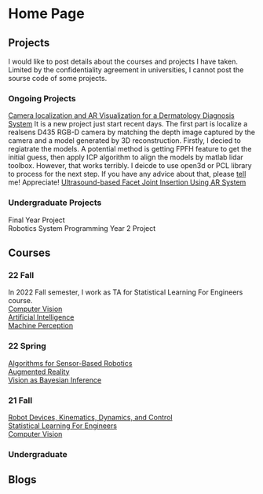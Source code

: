 # Home Page

## Projects
I would like to post details about the courses and projects I have taken. Limited by the confidentiality agreement in universities, I cannot post the sourse code of some projects.


### Ongoing Projects
[Camera localization and AR Visualization for a Dermatology Diagnosis System](./Projects/Camera_localization.html)
It is a new project just start recent days. 
The first part is localize a realsens D435 RGB-D camera by matching the depth image captured by the camera and a model generated by 3D reconstruction.
Firstly, I decied to regiatrate the models. A potential method is getting FPFH feature to get the initial guess, then apply ICP algorithm to align the models by matlab lidar toolbox. However, that works terribly. I deicde to use open3d or PCL library to process for the next step. If you have any advice about that, please <a href="qihang_li@foxmail.com">tell</a> me! Appreciate!
[Ultrasound-based Facet Joint Insertion Using AR System](./Projects/Facet_Joint_Injection.html)

### Undergraduate Projects
Final Year Project  
Robotics System Programming
Year 2 Project

## Courses
### 22 Fall
In 2022 Fall semester, I work as TA for Statistical Learning For Engineers course.  
[Computer Vision](./Courses_Projects/Computer_Vision_22Fall/Computer_Vision.html)   
[Artificial Intelligence](./Courses_Projects/Artificial_Intelligence/Artificial_Intelligence.html)    
[Machine Perception](./Courses_Projects/Machine_Perception/Machine_Perception.html)   
 
### 22 Spring
[Algorithms for Sensor-Based Robotics](./Courses_Projects/Algorithms_for_Sensor-Based_Robotics/ASBR.html)   
[Augmented Reality](./Courses_Projects/Augmented_Reality/AR.html)  
[Vision as Bayesian Inference](./Courses_Projects/Vision_as_Bayesian_Inference/VBI.html)

### 21 Fall
[Robot Devices, Kinematics, Dynamics, and Control](./Courses_Projects/RDKDC/RDKDC.html)  
[Statistical Learning For Engineers](./Courses_Projects/Statistical_Learning/Statistical_Learning.html)  
[Computer Vision](./Courses_Projects/Computer_Vision/Computer_Vision.html)

### Undergraduate


## Blogs
